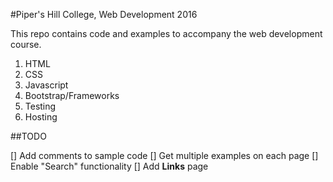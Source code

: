 #Piper's Hill College, Web Development 2016

This repo contains code and examples to accompany the web development course. 

1. HTML
2. CSS
3. Javascript
4. Bootstrap/Frameworks
5. Testing
6. Hosting

##TODO

[] Add comments to sample code
[] Get multiple examples on each page
[] Enable "Search" functionality
[] Add **Links** page
 